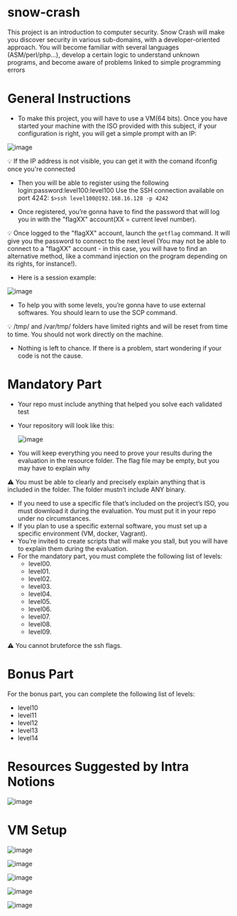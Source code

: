 # snow-crash
This project is an introduction to computer security. Snow Crash will make you discover security in various sub-domains, with a developer-oriented approach. You will become familiar with several languages (ASM/perl/php…), develop a certain logic to understand unknown programs, and become aware of problems linked to simple programming errors

# General Instructions
- To make this project, you will have to use a VM(64 bits). Once you have started
your machine with the ISO provided with this subject, if your configuration is right,
you will get a simple prompt with an IP:

![image](https://github.com/user-attachments/assets/a3ecb991-3888-4394-8774-3eb05dac7028)

  💡 If the IP address is not visible, you can get it with the comand ifconfig once you're connected

- Then you will be able to register using the following login:password:level100:level100
  Use the SSH connection available on port 4242: `$>ssh level100@192.168.16.128 -p 4242`

- Once registered, you’re gonna have to find the password that will log you in with
the "flagXX" account(XX = current level number).

💡 Once logged to the "flagXX" account, launch the `getflag` command.
  It will give you the password to connect to the next level (You may
  not be able to connect to a "flagXX" account - in this case, you will
  have to find an alternative method, like a command injection on the
  program depending on its rights, for instance!).

- Here is a session example:
  
![image](https://github.com/user-attachments/assets/328f9b80-8747-4e0d-b3ef-1fbe713a2e0b)

- To help you with some levels, you’re gonna have to use external softwares. You
should learn to use the SCP command.

 💡 /tmp/ and /var/tmp/ folders have limited rights and will be reset
from time to time. You should not work directly on the machine.

- Nothing is left to chance. If there is a problem, start wondering if your code is not
the cause.

# Mandatory Part
- Your repo must include anything that helped you solve each validated test
- Your repository will look like this:

  ![image](https://github.com/user-attachments/assets/af5a1c13-99f6-4a80-bb55-67a2355a8fe8)
  
- You will keep everything you need to prove your results during the evaluation in
the resource folder. The flag file may be empty, but you may have to explain why

⚠️ You must be able to clearly and precisely explain anything
that is included in the folder. The folder mustn’t include ANY
binary.

- If you need to use a specific file that’s included on the project’s ISO, you must download it during the evaluation. You must put it in your repo under no circumstances.
- If you plan to use a specific external software, you must set up a specific environment (VM, docker, Vagrant).
- You’re invited to create scripts that will make you stall, but you will have to explain
them during the evaluation.
- For the mandatory part, you must complete the following list of levels:
  - level00.
  - level01.
  - level02.
  - level03.
  - level04.
  - level05.
  - level06.
  - level07.
  - level08.
  - level09.
  
⚠️ You cannot bruteforce the ssh flags.

# Bonus Part
For the bonus part, you can complete the following list of levels:
- level10
- level11
- level12
- level13
- level14

# Resources Suggested by Intra Notions
![image](https://github.com/user-attachments/assets/ea8bc07b-e776-4b1c-8e0a-ae2cbf55e600)

# VM Setup
![image](https://github.com/user-attachments/assets/6e326bd5-f78c-4838-901b-28dac8dd4ece)

![image](https://github.com/user-attachments/assets/104fe8d2-b2a8-479b-af3b-05c679702913)

![image](https://github.com/user-attachments/assets/a2acb07e-812d-48b4-af7e-6014d9669f5f)

![image](https://github.com/user-attachments/assets/9aa57af8-f7ec-40ae-a66e-b62c3ec1fd39)

![image](https://github.com/user-attachments/assets/eb9d9398-41da-4875-8364-f2c60e0f01f3)

